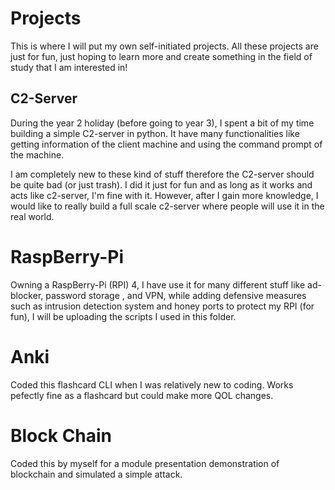 # Projects

This is where I will put my own self-initiated projects.
All these projects are just for fun, just hoping to learn more and create something in the field of study that I am interested in!


## C2-Server
During the year 2 holiday (before going to year 3), I spent a bit of my time building a simple C2-server in python. It have many functionalities like getting information of the client machine and using the command prompt of the machine. 

I am completely new to these kind of stuff therefore the C2-server should be quite bad (or just trash). I did it just for fun and as long as it works and acts like c2-server, I'm fine with it. However, after I gain more knowledge, I would like to really build a full scale c2-server where people will use it in the real world.


# RaspBerry-Pi
Owning a RaspBerry-Pi (RPI) 4, I have use it for many different stuff like ad-blocker, password storage , and VPN, while adding defensive measures such as intrusion detection system and honey ports to protect my RPI (for fun), I will be uploading the scripts I used in this folder.


# Anki
Coded this flashcard CLI when I was relatively new to coding. Works pefectly fine as a flashcard but could make more QOL changes.


# Block Chain
Coded this by myself for a module presentation demonstration of blockchain and simulated a simple attack.
